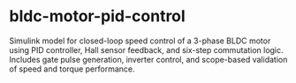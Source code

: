 # bldc-motor-pid-control
Simulink model for closed-loop speed control of a 3-phase BLDC motor using PID controller, Hall sensor feedback, and six-step commutation logic. Includes gate pulse generation, inverter control, and scope-based validation of speed and torque performance.
